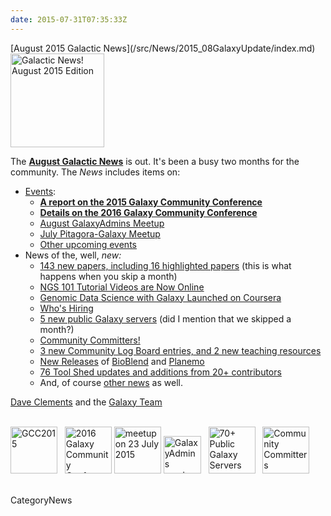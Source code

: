 ```yaml
---
date: 2015-07-31T07:35:33Z
---
```

<div class='newsItemHeader'>[August 2015 Galactic News](/src/News/2015_08GalaxyUpdate/index.md)</div>

<div class='right'>
<a href='/GalaxyUpdates/2015_08'><img src='/Images/Logos/GalaxyUpdate200.png' alt='Galactic News! August 2015 Edition' width=150 /></a>
</div>

The **[August Galactic News](/src/GalaxyUpdates/2015_08/index.md)** is out.  It's been a busy two months for the community.  The *News* includes items on:
* [Events](/src/GalaxyUpdates/2015_08/index.md#events):
  * **[A report on the 2015 Galaxy Community Conference](/src/GalaxyUpdates/2015_08/index.md#gcc2015-report)**
  * **[Details on the 2016 Galaxy Community Conference](/src/GalaxyUpdates/2015_08/index.md#gcc2016-june-25-29-2016-bloomington-indiana-united-states)**
  * [August GalaxyAdmins Meetup](/src/GalaxyUpdates/2015_08/index.md#august-galaxyadmins-meetup)
  * [July Pitagora-Galaxy Meetup](/src/GalaxyUpdates/2015_08/index.md#july-2015-pitagora-galaxy-meetup)
  * [Other upcoming events](/src/GalaxyUpdates/2015_08/index.md#other-events)
* News of the, well, *new:*
  * [143 new papers, including 16 highlighted papers](/src/GalaxyUpdates/2015_08/index.md#new-papers) (this is what happens when you skip a month)
  * [NGS 101 Tutorial Videos are Now Online](/src/GalaxyUpdates/2015_08/index.md#ngs-101-tutorial-videos-are-now-online)
  * [Genomic Data Science with Galaxy Launched on Coursera](/src/GalaxyUpdates/2015_08/index.md#genomic-data-science-with-galaxy-launched-on-coursera)
  * [Who's Hiring](/src/GalaxyUpdates/2015_08/index.md#whos-hiring)
  * [5 new public Galaxy servers](/src/GalaxyUpdates/2015_08/index.md#new-public-galaxy-servers) (did I mention that we skipped a month?)
  * [Community Committers!](/src/GalaxyUpdates/2015_08/index.md#community-committers)
  * [3 new Community Log Board entries, and 2 new teaching resources](/src/GalaxyUpdates/2015_08/index.md#galaxy-community-hubs)
  * [New Releases](/src/GalaxyUpdates/2015_08/index.md#releases) of [BioBlend](/src/GalaxyUpdates/2015_08/index.md#bioblend-060-and-061) and  [Planemo](/src/GalaxyUpdates/2015_08/index.md#planemo-0130-through-0132)
  * [76 Tool Shed updates and additions from 20+ contributors](/src/ToolShed/Contributions/2015_07/index.md)
  * And, of course [other news](/src/GalaxyUpdates/2015_08/index.md#other-news) as well.

[Dave Clements](/src/DaveClements/index.md) and the [Galaxy Team](/src/GalaxyTeam/index.md)

<br />
<div class='center'>
<a href='/GalaxyUpdates/2015_08#gcc2015-report'><img src='/Images/Logos/GCC2015LogoWide600.png' alt='GCC2015' height="75" /></a> &nbsp;
<a href='/GalaxyUpdates/2015_08#gcc2016-june-25-29-2016-bloomington-indiana-united-states'><img src='/Events/GCC2016/GCC2016LogoFull_big.png' alt='2016 Galaxy Community Conference' height="75" /></a>
<a href='/GalaxyUpdates/2015_08#july-2015-pitagora-galaxy-meetup'><img src='/Images/Logos/PitagoraBoXLogo.png' alt='meetup on 23 July 2015' height="75" /></a>
<a href='/GalaxyUpdates/2015_08#august-galaxyadmins-meetup'><img src='/Images/Logos/GalaxyAdmins.png' alt='GalaxyAdmins meetup August 20' height="60" /></a> &nbsp;
<a href='/GalaxyUpdates/2015_08#new-public-galaxy-servers'><img src='/PublicGalaxyServers/70PlusSlide.png' alt='70+ Public Galaxy Servers' height="75" /></a> &nbsp;
<a href='/GalaxyUpdates/2015_08#community-committers'><img src='/Images/CommunityCommitters1.png' alt='Community Committers' height="75" /></a>
</div>
<br />


CategoryNews

